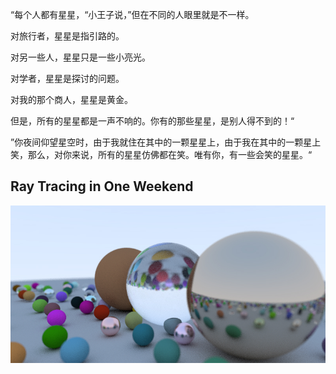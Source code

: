 “每个人都有星星，“小王子说，”但在不同的人眼里就是不一样。

对旅行者，星星是指引路的。

对另一些人，星星只是一些小亮光。

对学者，星星是探讨的问题。

对我的那个商人，星星是黄金。

但是，所有的星星都是一声不响的。你有的那些星星，是别人得不到的！“

”你夜间仰望星空时，由于我就住在其中的一颗星星上，由于我在其中的一颗星上笑，那么，对你来说，所有的星星仿佛都在笑。唯有你，有一些会笑的星星。“



## Ray Tracing in One Weekend

![](https://github.com/Uyouii/LearnGraphics/raw/master/Projects/RayTracing/RayTracing/images/12%20Final.jpg)
